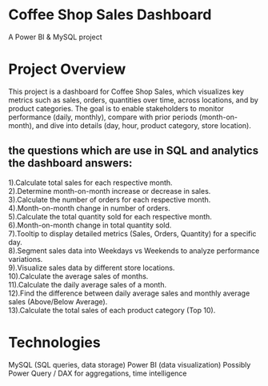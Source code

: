 # Coffee Shop Sales Dashboard
A Power BI & MySQL project
# Project Overview
This project is a dashboard for Coffee Shop Sales, which visualizes key metrics such as sales, orders, quantities over time, across locations, and by product categories. The goal is to enable stakeholders to monitor performance (daily, monthly), compare with prior periods (month-on-month), and dive into details (day, hour, product category, store location).

## the questions which are use in SQL and  analytics the dashboard answers:
  1).Calculate total sales for each respective month.                                                                                                                                                                  
  2).Determine month-on-month increase or decrease in sales.                                                                                                                                                           
  3).Calculate the number of orders for each respective month.                                                                                                                                                         
  4).Month-on-month change in number of orders.                                                                                                                                                                        
  5).Calculate the total quantity sold for each respective month.                                                                                                                                                      
  6).Month-on-month change in total quantity sold.                                                                                                                                                                     
  7).Tooltip to display detailed metrics (Sales, Orders, Quantity) for a specific day.                                                                                                                                 
  8).Segment sales data into Weekdays vs Weekends to analyze performance variations.                                                                                                                                   
  9).Visualize sales data by different store locations.                                                                                                                                                                
  10).Calculate the average sales of months.                                                                                                                                                                           
  11).Calculate the daily average sales of a month.                                                                                                                                                                    
  12).Find the difference between daily average sales and monthly average sales (Above/Below Average).                                                                                                                 
  13).Calculate the total sales of each product category (Top 10).                                                                                                                                                     

# Technologies
  MySQL (SQL queries, data storage)
  Power BI (data visualization)
  Possibly Power Query / DAX for aggregations, time intelligence

  
  

